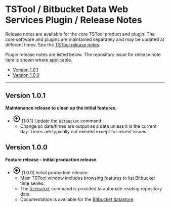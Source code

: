 # TSTool / Bitbucket Data Web Services Plugin / Release Notes #

Release notes are available for the core TSTool product and plugin.
The core software and plugins are maintained separately and may be updated at different times.
See the [TSTool release notes](http://opencdss.state.co.us/tstool/latest/doc-user/appendix-release-notes/release-notes/).

Plugin release notes are listed below.
The repository issue for release note item is shown where applicable.

*   [Version 1.0.1](#version-101)
*   [Version 1.0.0](#version-100)

----------

## Version 1.0.1 ##

**Maintenance release to clean up the initial features.**

*   ![new](new.png) [1.0.1] Update the [`Bitbucket`](../command-ref/Bitbucket/Bitbucket.md) command:
    +   Change so date/times are output as a date unless it is the current day.
        Times are typically not needed except for recent issues.

## Version 1.0.0 ##

**Feature release - initial production release.**

*   ![new](new.png) [1.0.0] Initial production release:
    +   Main TSTool window includes browsing features to list Bitbucket time series.
    +   The [`Bitbucket`](../command-ref/Bitbucket/Bitbucket.md) command is provided to automate
        reading repository data.
    +   Documentation is available for the [Bitbucket datastore](../datastore-ref/Bitbucket/Bitbucket.md).
